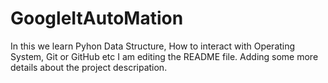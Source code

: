 # GoogleItAutoMation
In this we learn Pyhon Data Structure, How to interact with Operating System, Git or GitHub etc
I am editing the README file. Adding some more details about the project descripation.
